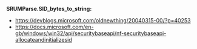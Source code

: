 **SRUMParse.SID_bytes_to_string:**
- https://devblogs.microsoft.com/oldnewthing/20040315-00/?p=40253
- https://docs.microsoft.com/en-gb/windows/win32/api/securitybaseapi/nf-securitybaseapi-allocateandinitializesid